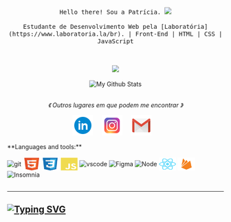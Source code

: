 <p align="center">
<br>
<samp>
    Hello there! Sou a Patrícia. <img width="20" src="https://raw.githubusercontent.com/iampavangandhi/iampavangandhi/master/gifs/Hi.gif" width="20px">
    <br><br>Estudante de Desenvolvimento Web pela [Laboratória](https://www.laboratoria.la/br). | Front-End | HTML | CSS | JavaScript <br><br><br>
</samp>
<p align="center">
<img src="https://media.giphy.com/media/WUlplcMpOCEmTGBtBW/giphy.gif" width="150"> 
</em></p>
<p align="center">
<img align="center" src="https://github-readme-stats.vercel.app/api/top-langs/?username=patriciadania&layout=compact&theme=radical" alt="My Github Stats"><br><br>

<p align="center">
  <i>《 Outros lugares em que podem me encontrar 》</i>
<p align="center">
<a href="https://www.linkedin.com/in/jakelyny-sousa-de-ara%C3%BAjo-37ba04213/"><img src="https://github.com/sarthak77/sarthak77/blob/master/icons/icons8-linkedin-circled-48.png" alt="LinkedIn"></a> &nbsp; &nbsp;
<a href="https://www.instagram.com/patriciadania/"><img src="https://github.com/sarthak77/sarthak77/blob/master/icons/icons8-instagram-48.png" alt="Instagram"></a> &nbsp; &nbsp;
<a href="mailto:patricia.adania@hotmail.com"><img src="https://github.com/sarthak77/sarthak77/blob/master/icons/icons8-gmail-48.png" alt="Gmail"></a> &nbsp; &nbsp;
</p>
 **Languages and tools:**
 <div style="display: inline_block"><br>
  <img align="center" alt="git" height="30" width="40" src="https://cdn.jsdelivr.net/gh/devicons/devicon/icons/git/git-original.svg" />
  <img align="center" alt="Rafa-HTML" height="30" width="40" src="https://raw.githubusercontent.com/devicons/devicon/master/icons/html5/html5-original.svg">
  <img align="center" alt="Rafa-CSS" height="30" width="40" src="https://raw.githubusercontent.com/devicons/devicon/master/icons/css3/css3-original.svg">
   <img align="center" alt="Rafa-Js" height="30" width="40" src="https://raw.githubusercontent.com/devicons/devicon/master/icons/javascript/javascript-plain.svg">
  <img align="center" alt="vscode" height="30" width="40" src="https://cdn.jsdelivr.net/gh/devicons/devicon/icons/vscode/vscode-original.svg" />
  <img align="center" alt="Figma" height="30" width="40" src="https://cdn.jsdelivr.net/gh/devicons/devicon/icons/figma/figma-original.svg" />
  <img  align="center" alt="Node" height="30" width="40" src="https://cdn.jsdelivr.net/gh/devicons/devicon/icons/nodejs/nodejs-original.svg" />
  <img align="center" alt="React" height="30" width="40" src="https://raw.githubusercontent.com/devicons/devicon/master/icons/react/react-original.svg">
  <img align="center" alt="Firebase" height="30" width="40" src="https://raw.githubusercontent.com/devicons/devicon/master/icons/firebase/firebase-plain.svg">
  <img align="center" alt="Insomnia" height="30" width="40" src="https://user-images.githubusercontent.com/120285942/236062287-09f1bc78-7e35-45bc-b420-17b08bd4f81d.svg">
 
</div>
 
 ##
---
[![Typing SVG](https://readme-typing-svg.herokuapp.com?color=%E6E6FAFA&transition-delay=450ms&center=true&vCenter=true&width=1200&lines="𝘔𝘶𝘪𝘵𝘢𝘴+𝘱𝘦𝘴𝘴𝘰𝘢𝘴+𝘱𝘦𝘲𝘶𝘦𝘯𝘢𝘴,+𝘦𝘮+𝘭𝘶𝘨𝘢𝘳𝘦𝘴+𝘱𝘦𝘲𝘶𝘦𝘯𝘰𝘴,+𝘧𝘢𝘻𝘦𝘯𝘥𝘰+𝘤𝘰𝘪𝘴𝘢𝘴+𝘱𝘦𝘲𝘶𝘦𝘯𝘢𝘴,+𝘱𝘰𝘥𝘦𝘮+𝘮𝘶𝘥𝘢𝘳+𝘰+𝘮𝘶𝘯𝘥𝘰".+-+Eduardo+Galeano+-)](https://git.io/typing-svg)
---